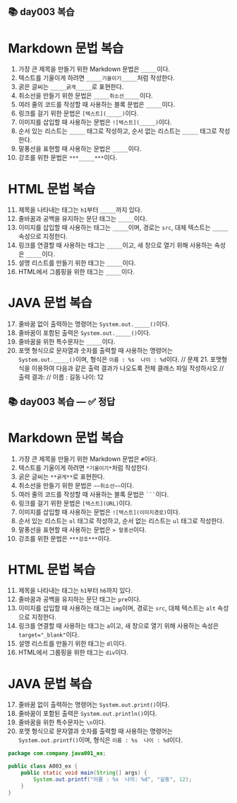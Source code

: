 ## 📚 day003 복습  

#  Markdown 문법 복습
1. 가장 큰 제목을 만들기 위한 Markdown 문법은 `_____`이다.
2. 텍스트를 기울이게 하려면 `_____기울이기_____`처럼 작성한다.
3. 굵은 글씨는 `_____굵게_____`로 표현한다.
4. 취소선을 만들기 위한 문법은 `_____취소선_____`이다.
5. 여러 줄의 코드를 작성할 때 사용하는 블록 문법은 `_____`이다.
6. 링크를 걸기 위한 문법은 `[텍스트](_____)`이다.
7. 이미지를 삽입할 때 사용하는 문법은 `![텍스트](_____)`이다.
8. 순서 있는 리스트는 `_____` 태그로 작성하고, 순서 없는 리스트는 `_____` 태그로 작성한다.
9. 말풍선을 표현할 때 사용하는 문법은 `_____`이다.
10. 강조를 위한 문법은 `***_____***`이다.

#   HTML 문법 복습
11. 제목을 나타내는 태그는 `h1`부터 `_____`까지 있다.
12. 줄바꿈과 공백을 유지하는 문단 태그는 `_____`이다.
13. 이미지를 삽입할 때 사용하는 태그는 `_____`이며, 경로는 `src`, 대체 텍스트는 `_____` 속성으로 지정한다.
14. 링크를 연결할 때 사용하는 태그는 `_____`이고, 새 창으로 열기 위해 사용하는 속성은 `_____`이다.
15. 설명 리스트를 만들기 위한 태그는 `_____`이다.
16. HTML에서 그룹핑을 위한 태그는 `_____`이다.

# JAVA 문법 복습
17. 줄바꿈 없이 출력하는 명령어는 `System.out._____()`이다.
18. 줄바꿈이 포함된 출력은 `System.out._____()`이다.
19. 줄바꿈을 위한 특수문자는 `_____`이다.
20. 포맷 형식으로 문자열과 숫자를 출력할 때 사용하는 명령어는 `System.out._____()`이며, 형식은 `이름 : %s  나이 : %d`이다.
// 문제 21. 포맷형식을 이용하여 다음과 같은 출력 결과가 나오도록 전체 클래스 파일 작성하시오
// 출력 결과:
// 이름 : 길동  나이: 12
  


## 📚 day003 복습    — ✅ 정답

#  Markdown 문법 복습
1. 가장 큰 제목을 만들기 위한 Markdown 문법은 `#`이다.  
2. 텍스트를 기울이게 하려면 `*기울이기*`처럼 작성한다.  
3. 굵은 글씨는 `**굵게**`로 표현한다.  
4. 취소선을 만들기 위한 문법은 `~~취소선~~`이다.  
5. 여러 줄의 코드를 작성할 때 사용하는 블록 문법은 <code>```</code>이다.  
6. 링크를 걸기 위한 문법은 `[텍스트](URL)`이다.  
7. 이미지를 삽입할 때 사용하는 문법은 `![텍스트](이미지경로)`이다.  
8. 순서 있는 리스트는 `ol` 태그로 작성하고, 순서 없는 리스트는 `ul` 태그로 작성한다.  
9. 말풍선을 표현할 때 사용하는 문법은 `> 말풍선`이다.  
10. 강조를 위한 문법은 `***강조***`이다.  

 
#   HTML 문법 복습
11. 제목을 나타내는 태그는 `h1`부터 `h6`까지 있다.  
12. 줄바꿈과 공백을 유지하는 문단 태그는 `pre`이다.  
13. 이미지를 삽입할 때 사용하는 태그는 `img`이며, 경로는 `src`, 대체 텍스트는 `alt` 속성으로 지정한다.  
14. 링크를 연결할 때 사용하는 태그는 `a`이고, 새 창으로 열기 위해 사용하는 속성은 `target="_blank"`이다.  
15. 설명 리스트를 만들기 위한 태그는 `dl`이다.  
16. HTML에서 그룹핑을 위한 태그는 `div`이다.  

# JAVA 문법 복습
17. 줄바꿈 없이 출력하는 명령어는 `System.out.print()`이다.  
18. 줄바꿈이 포함된 출력은 `System.out.println()`이다.  
19. 줄바꿈을 위한 특수문자는 `\n`이다.  
20. 포맷 형식으로 문자열과 숫자를 출력할 때 사용하는 명령어는 `System.out.printf()`이며, 형식은 `이름 : %s  나이 : %d`이다.  
```java
package com.company.java001_ex;

public class A003_ex {
    public static void main(String[] args) {
        System.out.printf("이름 : %s  나이: %d", "길동", 12);
    }
}
```